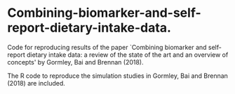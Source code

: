 # Combining-biomarker-and-self-report-dietary-intake-data.
Code for reproducing results of the paper `Combining biomarker and self-report dietary intake data: a review of the state of the art and an overview of concepts' by Gormley, Bai and Brennan (2018).

The R code to reproduce the simulation studies in Gormley, Bai and Brennan (2018) are included.
